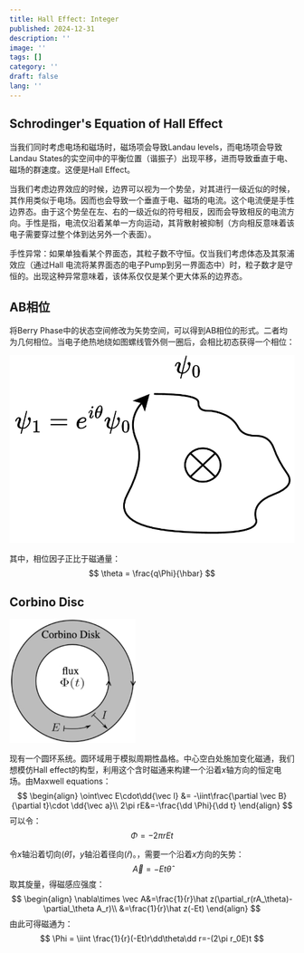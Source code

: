 ```yaml
---
title: Hall Effect: Integer
published: 2024-12-31
description: ''
image: ''
tags: []
category: ''
draft: false 
lang: ''
---
```




## Schrodinger's Equation of Hall Effect

当我们同时考虑电场和磁场时，磁场项会导致Landau levels，而电场项会导致Landau States的实空间中的平衡位置（谐振子）出现平移，进而导致垂直于电、磁场的群速度。这便是Hall Effect。

当我们考虑边界效应的时候，边界可以视为一个势垒，对其进行一级近似的时候，其作用类似于电场。因而也会导致一个垂直于电、磁场的电流。这个电流便是手性边界态。由于这个势垒在左、右的一级近似的符号相反，因而会导致相反的电流方向。手性是指，电流仅沿着某单一方向运动，其背散射被抑制（方向相反意味着该电子需要穿过整个体到达另外一个表面）。

手性异常：如果单独看某个界面态，其粒子数不守恒。仅当我们考虑体态及其泵浦效应（通过Hall 电流将某界面态的电子Pump到另一界面态中）时，粒子数才是守恒的。出现这种异常意味着，该体系仅仅是某个更大体系的边界态。



## AB相位

将Berry Phase中的状态空间修改为矢势空间，可以得到AB相位的形式。二者均为几何相位。当电子绝热地绕如图螺线管外侧一圈后，会相比初态获得一个相位：

![1](./Hall2/11.jpg)

其中，相位因子正比于磁通量：
$$
\theta = \frac{q\Phi}{\hbar}
$$


## Corbino Disc

![2](./Hall2/2.jpg)

现有一个圆环系统。圆环域用于模拟周期性晶格。中心空白处施加变化磁通，我们想模仿Hall effect的构型，利用这个含时磁通来构建一个沿着$x$轴方向的恒定电场。由Maxwell equations：
$$
\begin{align}
\oint\vec E\cdot\dd{\vec l} &= -\iint\frac{\partial \vec B}{\partial t}\cdot \dd{\vec a}\\
2\pi rE&=-\frac{\dd \Phi}{\dd t}
\end{align}
$$
可以令：
$$
\Phi=-2\pi r Et
$$


令$x$轴沿着切向($\hat \theta$)，$y$轴沿着径向($\hat r$)。，需要一个沿着$x$方向的矢势：
$$
\vec A=-Et\hat\theta
$$
取其旋量，得磁感应强度：
$$
\begin{align}
\nabla\times \vec A&=\frac{1}{r}\hat z(\partial_r(rA_\theta)-\partial_\theta A_r)\\
&=\frac{1}{r}\hat z(-Et)
\end{align}
$$
由此可得磁通为：
$$
\Phi = \iint \frac{1}{r}(-Et)r\dd\theta\dd r=-(2\pi r_0E)t
$$


